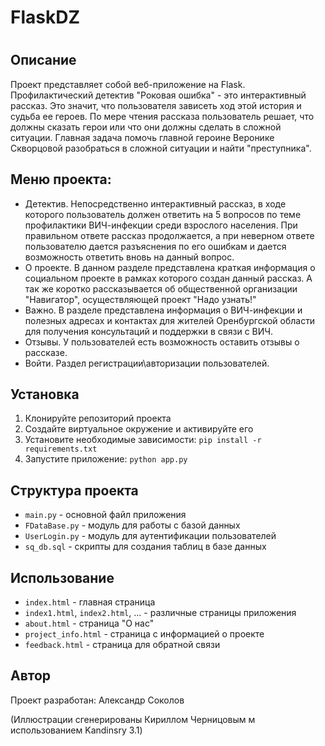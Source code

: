 # FlaskDZ

# 

## Описание
Проект представляет собой веб-приложение на Flask.
Профилактический детектив "Роковая ошибка" - это интерактивный рассказ. Это значит, что пользователя зависеть ход 
этой история и судьба ее героев. По мере чтения рассказа пользователь решает, что должны сказать герои или что они 
должны сделать в сложной ситуации. Главная задача помочь главной героине Веронике Скворцовой разобраться в сложной ситуации и найти "преступника".

## Меню проекта:
- Детектив. Непосредственно интерактивный рассказ, в ходе которого пользователь должен ответить на 5 вопросов
по теме профилактики ВИЧ-инфекции среди взрослого населения. При правильном ответе рассказ продолжается, а при неверном 
ответе пользователю дается разъяснения по его ошибкам и дается возможность ответить вновь на данный вопрос.
- О проекте. В данном разделе представлена краткая информация о социальном проекте в рамках которого создан данный рассказ. 
А так же коротко рассказывается об общественной организации "Навигатор", осуществляющей проект "Надо узнать!" 
- Важно. В разделе представлена информация о ВИЧ-инфекции и полезных адресах и контактах для жителей Оренбургской области 
для получения консультаций и поддержки в связи с ВИЧ.
- Отзывы. У пользователей есть возможность оставить отзывы о рассказе. 
- Войти. Раздел регистрации\авторизации пользователей.

## Установка
1. Клонируйте репозиторий проекта
2. Создайте виртуальное окружение и активируйте его
3. Установите необходимые зависимости: `pip install -r requirements.txt`
4. Запустите приложение: `python app.py`

## Структура проекта
- `main.py` - основной файл приложения
- `FDataBase.py` - модуль для работы с базой данных
- `UserLogin.py` - модуль для аутентификации пользователей
- `sq_db.sql` - скрипты для создания таблиц в базе данных

## Использование
- `index.html` - главная страница
- `index1.html`, `index2.html`, ... - различные страницы приложения
- `about.html` - страница "О нас"
- `project_info.html` - страница с информацией о проекте
- `feedback.html` - страница для обратной связи

## Автор
Проект разработан:
Александр Соколов

(Иллюстрации сгенерированы Кириллом Черницовым м использованием Kandinsry 3.1)


